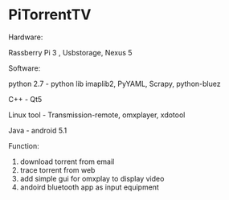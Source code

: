 # PiTorrentTV

Hardware: 

  Rassberry Pi 3 , Usbstorage,  Nexus 5
  
Software:

  python 2.7 - python lib imaplib2, PyYAML, Scrapy, python-bluez
  
  C++ - Qt5
  
  Linux tool  - Transmission-remote, omxplayer, xdotool
  
  Java - android 5.1
  
Function:
  
  1. download torrent from email
  2. trace torrent from web
  3. add simple gui for omxplay to display video
  4. andoird bluetooth app as input equipment 
